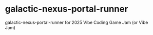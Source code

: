 # galactic-nexus-portal-runner
galactic-nexus-portal-runner for 2025 Vibe Coding Game Jam (or Vibe Jam)
